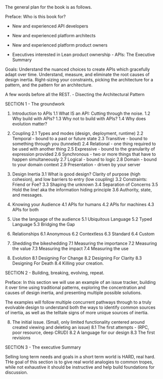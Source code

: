 The general plan for the book is as follows.

Preface: Who is this book for?
* New and experienced API developers
* New and experienced platform architects
* New and experienced platform product owners

* Executives interested in Lean product ownership - APIs: The Executive Summary

Goals:
Understand the nuanced choices to create APIs which gracefully adapt over time.
Understand, measure, and eliminate the root causes of design inertia.
Right-sizing your constraints, picking the architecture for a pattern, and the pattern for an architecture.

A few words before all the REST. - Disecting the Architectural Pattern

SECTION 1 - The groundwork

1. Introduction to APIs
1.1 What IS an API: Cutting through the noise.
1.2 Why build with APIs?
1.3 Why not to build with APIs?
1.4 Why does evolution matter?

2. Coupling
2.1 Types and modes (design, deployment, runtime)
2.2 Temporal - bound to a past or future state
2.3 Transitive - bound to something through you (tunneled)
2.4 Relational - one thing required to be used with another thing
2.5 Expressive - bound to the granularity of expression provided
2.6 Synchronous - two or more things that have to happen simultaneously
2.7 Logical - bound to logic
2.8 Domain - bound to your domain context
2.9 Presentation - driven by your server

3. Design Inertia
3.1 What is good design? Clarity of purpose (high cohesion), and low barriers to entry (low coupling)
3.2 Constraints: Friend or Foe?
3.3 Shaping the unknown
3.4 Separation of Concerns
3.5 Hold the line! aka the information hiding principle
3.6 Authority, state, and messages.

4. Knowing your Audience
4.1 APIs for humans
4.2 APIs for machines
4.3 APIs for both

5. Use the language of the audience
5.1 Ubiquitous Language
5.2 Typed Language
5.3 Bridging the Gap

6. Relationships
6.1 Anonymous
6.2 Contextless
6.3 Standard
6.4 Custom

7. Shedding the bikeshedding
7.1 Measuring the importance
7.2 Measuring the value
7.3 Measuring the impact
7.4 Measuring the use

8. Evolution
8.1 Designing For Change
8.2 Designing For Clarity
8.3 Designing For Death
8.4 Killing your creation.

SECTION 2 - Building, breaking, evolving, repeat.

Preface: In this section we will use an example of an issue tracker, building it over time using traditional patterns, exploring the concentration and causes of design inertia, and presenting multiple possible solutions.

The examples will follow multiple concurrent pathways through to a truly evolvable design to understand both the ways to identify common sources of inertia, as well as the telltale signs of more unique sources of inertia.

8. The initial issue. (Small, only limited functionality centered around created viewing and deleting an issue)
8.1 The first attempts - (RPC, poor resource, deep CRUD)
8.2 A language for our design
8.3 The first revisions

SECTION 3 - The executive Summary

Selling long term needs and goals in a short term world is HARD, real hard. THe goal of this section is to give real world analogies to common tropes, while not exhaustive it should be instructive and help build foundations for discussion.



